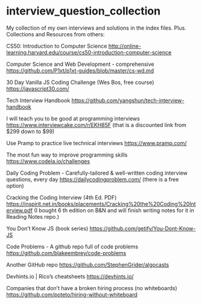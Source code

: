 # interview_question_collection
My collection of my own interviews and solutions in the index files. Plus. 
Collections and Resources from others:

CS50: Introduction to Computer Science
http://online-learning.harvard.edu/course/cs50-introduction-computer-science

Computer Science and Web Development - comprehensive
https://github.com/P1xt/p1xt-guides/blob/master/cs-wd.md

30 Day Vanilla JS Coding Challenge (Wes Bos, free course)
https://javascript30.com/

Tech Interview Handbook
https://github.com/yangshun/tech-interview-handbook

I will teach you to be good at programming interviews
https://www.interviewcake.com/r/EKH85F (that is a discounted link from $299 down to $99)

Use Pramp to practice live technical interviews
https://www.pramp.com/

The most fun way to improve programming skills
https://www.codela.io/challenges

Daily Coding Problem - Carefully-tailored & well-written coding interview questions, every day
https://dailycodingproblem.com/ (there is a free option)

Cracking the Coding Interview (4th Ed. PDF) 
https://inspirit.net.in/books/placements/Cracking%20the%20Coding%20Interview.pdf
(I bought 6 th edition on B&N and will finish writing notes for it in Reading Notes repo.)

You Don’t Know JS (book series)
https://github.com/getify/You-Dont-Know-JS

Code Problems - A github repo full of code problems
https://github.com/blakeembrey/code-problems

Another GitHub repo
https://github.com/StephenGrider/algocasts

Devhints.io | Rico’s cheatsheets
https://devhints.io/

Companies that don’t have a broken hiring process (no whiteboards)
https://github.com/poteto/hiring-without-whiteboard

